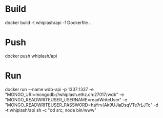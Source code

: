 # Build
docker build -t whiplash/api -f Dockerfile ..

# Push
docker push whiplash/api

# Run
docker run --name wdb-api -p 1337:1337 -e "MONGO_URI=mongodb://whiplash.ethz.ch:27017/wdb" -e "MONGO_READWRITEUSER_USERNAME=readWriteUser" -e "MONGO_READWRITEUSER_PASSWORD=haYrv{Ak9UJiaDsqVTe7rLJTc" -d -t whiplash/api sh -c "cd src; node bin/www"
